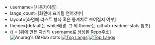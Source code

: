 ### 

<!--
**JonyeokLEE/JonyeokLEE** is a ✨ _special_ ✨ repository because its `README.md` (this file) appears on your GitHub profile.

Here are some ideas to get you started:

- 🔭 I’m currently working on ...
- 🌱 I’m currently learning ...
- 👯 I’m looking to collaborate on ...
- 🤔 I’m looking for help with ...
- 💬 Ask me about ...
- 📫 How to reach me: ...
- 😄 Pronouns: ...
- ⚡ Fun fact: ...
-->

- username=[사용자이름]
- langs_count=[화면에 표기될 언어갯수]
- layout=[화면에 리스트 형식 혹은 통계치로 보여질지 여부]
- theme=[default는 white배경. 그 외 theme는 github-readme-stats 참조]
- ()﻿ = [위에 만든 자신의 username로 생성된 Repo주소]
![Anurag's GitHub stats](https://github-readme-stats.vercel.app/api?username=JongHyeokLEE&show_icons=true&theme=radical)
[![Top Langs](https://github-readme-stats.vercel.app/api/top-langs/?username=JongHyeokLEE)](https://github.com/anuraghazra/github-readme-stats)
[![Top Langs](https://github-readme-stats.vercel.app/api/top-langs/?username=JongHyeokLEE&langs_count=10&layout=compact&theme=dark)](https://github.com/jogilsang/jogilsang)﻿
